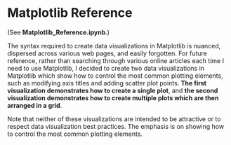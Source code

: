# Matplotlib Reference
(See **Matplotlib_Reference.ipynb**.)

The syntax required to create data visualizations in Matplotlib is nuanced, dispersed across various web pages, and easily forgotten. For future reference, rather than searching through various online articles each time I need to use Matplotlib, I decided to create two data visualizations in Matplotlib which show how to control the most common plotting elements, such as modifying axis titles and adding scatter plot points. **The first visualization demonstrates how to create a single plot**, and **the second visualization demonstrates how to create multiple plots which are then arranged in a grid**.

Note that neither of these visualizations are intended to be attractive or to respect data visualization best practices. The emphasis is on showing how to control the most common plotting elements.
